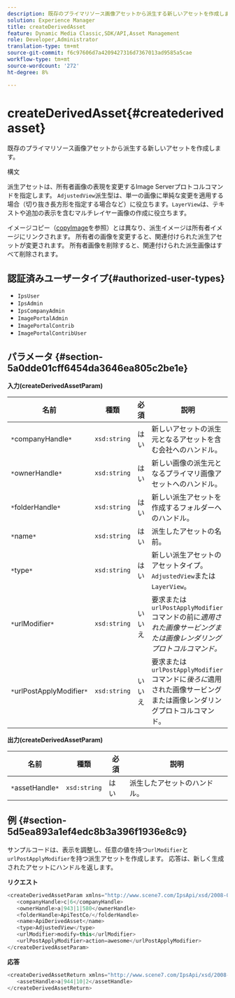 ```yaml
---
description: 既存のプライマリソース画像アセットから派生する新しいアセットを作成します。
solution: Experience Manager
title: createDerivedAsset
feature: Dynamic Media Classic,SDK/API,Asset Management
role: Developer,Administrator
translation-type: tm+mt
source-git-commit: f6c97606d7a4209427316d7367013ad9585a5cae
workflow-type: tm+mt
source-wordcount: '272'
ht-degree: 8%

---
```



# createDerivedAsset{#createderivedasset}

既存のプライマリソース画像アセットから派生する新しいアセットを作成します。

構文

<!--<a id="section_FE43FF204ED644C2AC901AF45982E942"></a>-->

派生アセットは、所有者画像の表現を変更するImage Serverプロトコルコマンドを指定します。 `AdjustedView`派生型は、単一の画像に単純な変更を適用する場合（切り抜き長方形を指定する場合など）に役立ちます。`LayerView`は、テキストや追加の表示を含むマルチレイヤー画像の作成に役立ちます。

イメージコピー（[copyImage](../../../operations/c-operations-intro/c-methods/r-copy-image.md#reference-0785131e690b4ad08be69172023f35d0)を参照）とは異なり、派生イメージは所有者イメージにリンクされます。 所有者の画像を変更すると、関連付けられた派生アセットが変更されます。 所有者画像を削除すると、関連付けられた派生画像はすべて削除されます。

## 認証済みユーザータイプ{#authorized-user-types}

* `IpsUser`
* `IpsAdmin`
* `IpsCompanyAdmin`
* `ImagePortalAdmin`
* `ImagePortalContrib`
* `ImagePortalContribUser`

## パラメータ {#section-5a0dde01cff6454da3646ea805c2be1e}

**入力(createDerivedAssetParam)**

| 名前 | 種類 | 必須 | 説明 |
|---|---|---|---|
| `*`companyHandle`*` | `xsd:string` | はい | 新しいアセットの派生元となるアセットを含む会社へのハンドル。 |
| `*`ownerHandle`*` | `xsd:string` | はい | 新しい画像の派生元となるプライマリ画像アセットへのハンドル。 |
| `*`folderHandle`*` | `xsd:string` | はい | 新しい派生アセットを作成するフォルダーへのハンドル。 |
| `*`name`*` | `xsd:string` | はい | 派生したアセットの名前。 |
| `*`type`*` | `xsd:string` | はい | 新しい派生アセットのアセットタイプ。`AdjustedView`または`LayerView`。 |
| `*`urlModifier`*` | `xsd:string` | いいえ | 要求または`urlPostApplyModifier`コマンドの前に&#x200B;*適用された画像サービングまたは画像レンダリングプロトコルコマンド。* |
| `*`urlPostApplyModifier`*` | `xsd:string` | いいえ | 要求または`urlPostApplyModifier`コマンドに&#x200B;*後ろに*&#x200B;適用された画像サービングまたは画像レンダリングプロトコルコマンド。 |

**出力(createDerivedAssetParam)**

| 名前 | 種類 | 必須 | 説明 |
|---|---|---|---|
| `*`assetHandle`*` | `xsd:string` | はい | 派生したアセットのハンドル。 |

## 例 {#section-5d5ea893a1ef4edc8b3a396f1936e8c9}

サンプルコードは、表示を調整し、任意の値を持つ`urlModifier`と`urlPostApplyModifier`を持つ派生アセットを作成します。 応答は、新しく生成されたアセットにハンドルを返します。

**リクエスト**

```java
<createDerivedAssetParam xmlns="http://www.scene7.com/IpsApi/xsd/2008-01-15">
   <companyHandle>c|6</companyHandle>
   <ownerHandle>a|943|1|580</ownerHandle>
   <folderHandle>ApiTestCo/</folderHandle>
   <name>ApiDerivedAsset</name>
   <type>AdjustedView</type>
   <urlModifier>modify=this</urlModifier>
   <urlPostApplyModifier>action=awesome</urlPostApplyModifier>
</createDerivedAssetParam>
```

**応答**

```java
<createDerivedAssetReturn xmlns="http://www.scene7.com/IpsApi/xsd/2008-01-15">
   <assetHandle>a|944|10|2</assetHandle>
</createDerivedAssetReturn>
```

